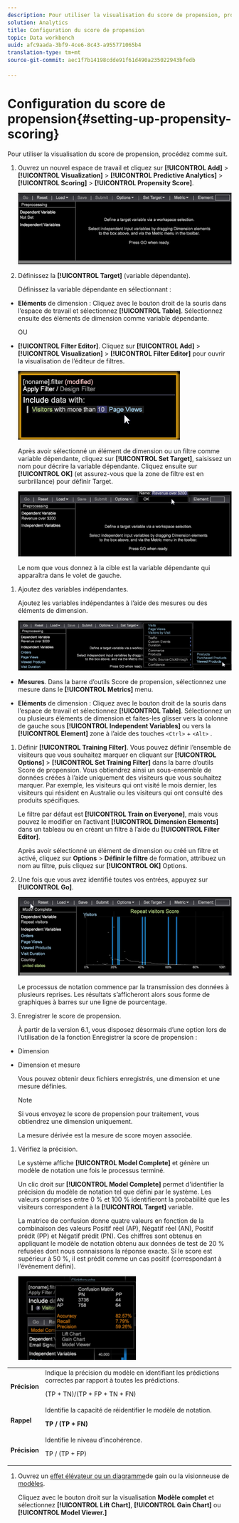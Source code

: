 ```yaml
---
description: Pour utiliser la visualisation du score de propension, procédez comme suit.
solution: Analytics
title: Configuration du score de propension
topic: Data workbench
uuid: afc9aada-3bf9-4ce6-8c43-a955771065b4
translation-type: tm+mt
source-git-commit: aec1f7b14198cdde91f61d490a235022943bfedb

---
```



# Configuration du score de propension{#setting-up-propensity-scoring}

Pour utiliser la visualisation du score de propension, procédez comme suit.

1. Ouvrez un nouvel espace de travail et cliquez sur **[!UICONTROL Add]** > **[!UICONTROL Visualization]** > **[!UICONTROL Predictive Analytics]** > **[!UICONTROL Scoring]** > **[!UICONTROL Propensity Score]**.

   ![](assets/propensity_visualization.png)

1. Définissez la **[!UICONTROL Target]** (variable dépendante).

   Définissez la variable dépendante en sélectionnant :

* **Eléments** de dimension : Cliquez avec le bouton droit de la souris dans l’espace de travail et sélectionnez **[!UICONTROL Table]**. Sélectionnez ensuite des éléments de dimension comme variable dépendante.

   OU

* **[!UICONTROL Filter Editor]**. Cliquez sur **[!UICONTROL Add]** > **[!UICONTROL Visualization]** > **[!UICONTROL Filter Editor]** pour ouvrir la visualisation de l’éditeur de filtres.

   ![](assets/propensity_visualization_filter_editor.png)

   Après avoir sélectionné un élément de dimension ou un filtre comme variable dépendante, cliquez sur **[!UICONTROL Set Target]**, saisissez un nom pour décrire la variable dépendante. Cliquez ensuite sur **[!UICONTROL OK]** (et assurez-vous que la zone de filtre est en surbrillance) pour définir Target.

   ![](assets/propensity_visualization_setTarget.png)

   Le nom que vous donnez à la cible est la variable dépendante qui apparaîtra dans le volet de gauche.
1. Ajoutez des variables indépendantes.

   Ajoutez les variables indépendantes à l’aide des mesures ou des éléments de dimension.

   ![](assets/propensity_visualization_metrics.png)

* **Mesures**. Dans la barre d’outils Score de propension, sélectionnez une mesure dans le **[!UICONTROL Metrics]** menu.

* **Eléments** de dimension : Cliquez avec le bouton droit de la souris dans l’espace de travail et sélectionnez **[!UICONTROL Table]**. Sélectionnez un ou plusieurs éléments de dimension et faites-les glisser vers la colonne de gauche sous **[!UICONTROL Independent Variables]** ou vers la **[!UICONTROL Element]** zone à l’aide des touches `<Ctrl>` + `<Alt>` .

1. Définir **[!UICONTROL Training Filter]**. Vous pouvez définir l’ensemble de visiteurs que vous souhaitez marquer en cliquant sur **[!UICONTROL Options]** > **[!UICONTROL Set Training Filter]** dans la barre d’outils Score de propension. Vous obtiendrez ainsi un sous-ensemble de données créées à l’aide uniquement des visiteurs que vous souhaitez marquer. Par exemple, les visiteurs qui ont visité le mois dernier, les visiteurs qui résident en Australie ou les visiteurs qui ont consulté des produits spécifiques.

   Le filtre par défaut est **[!UICONTROL Train on Everyone]**, mais vous pouvez le modifier en l’activant **[!UICONTROL Dimension Elements]** dans un tableau ou en créant un filtre à l’aide du **[!UICONTROL Filter Editor]**.

   Après avoir sélectionné un élément de dimension ou créé un filtre et activé, cliquez sur **Options** > **Définir le filtre** de formation, attribuez un nom au filtre, puis cliquez sur **[!UICONTROL OK]** Options.
1. Une fois que vous avez identifié toutes vos entrées, appuyez sur **[!UICONTROL Go]**.

   ![](assets/propensity_visualization_GO.png)

   Le processus de notation commence par la transmission des données à plusieurs reprises. Les résultats s’afficheront alors sous forme de graphiques à barres sur une ligne de pourcentage.
1. Enregistrer le score de propension.

   À partir de la version 6.1, vous disposez désormais d’une option lors de l’utilisation de la fonction Enregistrer la score de propension :

* Dimension
* Dimension et mesure

   Vous pouvez obtenir deux fichiers enregistrés, une dimension et une mesure définies.

   >[!NOTE]
   >
   >Si vous envoyez le score de propension pour traitement, vous obtiendrez une dimension uniquement.

   La mesure dérivée est la mesure de score moyen associée.
1. Vérifiez la précision.

   Le système affiche **[!UICONTROL Model Complete]** et génère un modèle de notation une fois le processus terminé.

   Un clic droit sur **[!UICONTROL Model Complete]** permet d&#39;identifier la précision du modèle de notation tel que défini par le système. Les valeurs comprises entre 0 % et 100 % identifieront la probabilité que les visiteurs correspondent à la **[!UICONTROL Target]** variable.

   La matrice de confusion donne quatre valeurs en fonction de la combinaison des valeurs Positif réel (AP), Négatif réel (AN), Positif prédit (PP) et Négatif prédit (PN). Ces chiffres sont obtenus en appliquant le modèle de notation obtenu aux données de test de 20 % refusées dont nous connaissons la réponse exacte. Si le score est supérieur à 50 %, il est prédit comme un cas positif (correspondant à l’événement défini).

   ![](assets/propensity_lift_gain_1.png)

<table id="table_154BDD6D294C4ED1B8C15EC33B74B199"> 
 <tbody> 
  <tr> 
   <td colname="col1"><b> Précision</b> </td> 
   <td colname="col2"> Indique la précision du modèle en identifiant les prédictions correctes par rapport à toutes les prédictions. <p>(TP + TN)/(TP + FP + TN + FN) </p> </td> 
  </tr> 
  <tr> 
   <td colname="col1"><b> Rappel</b> </td> 
   <td colname="col2"> Identifie la capacité de réidentifier le modèle de notation. <p><b>TP / (TP + FN)</b> </p> </td> 
  </tr> 
  <tr> 
   <td colname="col1"><b> Précision</b> </td> 
   <td colname="col2">Identifie le niveau d’incohérence. <p>TP / (TP + FP) </p> </td> 
  </tr> 
 </tbody> 
</table>

1. Ouvrez un [effet élévateur ou un diagramme](../../../../home/c-get-started/c-analysis-vis/c-visitor-propensity/c-propensity-gain-lift-chart.md#concept-0d049f6baf534f7fb97f271843ba6c4a)de gain ou la visionneuse de [modèles](../../../../home/c-get-started/c-analysis-vis/c-visitor-propensity/c-propensity-model-viewer.md#concept-9f2593a8218140b7bd132a4c74e159f9).

   Cliquez avec le bouton droit sur la visualisation **Modèle complet** et sélectionnez **[!UICONTROL Lift Chart]**, **[!UICONTROL Gain Chart]** ou **[!UICONTROL Model Viewer.]**
